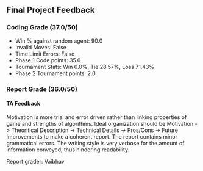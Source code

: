 ## Final Project Feedback 

### Coding Grade (37.0/50) 

 - Win % against random agent: 90.0 
 - Invalid Moves: False
 - Time Limit Errors: False
 - Phase 1 Code points: 35.0
 - Tournament Stats: Win 0.0%, Tie 28.57%, Loss 71.43%
 - Phase 2 Tournament points: 2.0

### Report Grade (36.0/50) 

#### TA Feedback 

Motivation is more trial and error driven rather than linking properties of game and strengths of algorithms. Ideal organization should be Motivation -> Theoritical Description -> Technical Details -> Pros/Cons -> Future Improvements to make a coherent report. The report contains minor grammatical errors. The writing style is very verbose for the amount of information conveyed, thus hindering readability.

Report grader: Vaibhav


